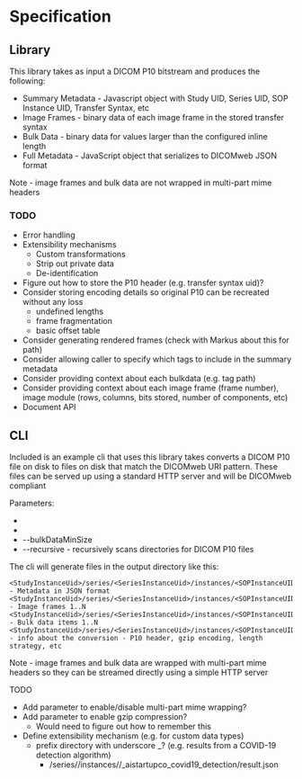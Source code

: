 # Specification

## Library

This library takes as input a DICOM P10 bitstream and produces the following:
* Summary Metadata - Javascript object with Study UID, Series UID, SOP Instance UID, Transfer Syntax, etc
* Image Frames - binary data of each image frame in the stored transfer syntax 
* Bulk Data - binary data for values larger than the configured inline length
* Full Metadata - JavaScript object that serializes to DICOMweb JSON format

Note - image frames and bulk data are not wrapped in multi-part mime headers

### TODO

* Error handling
* Extensibility mechanisms
  * Custom transformations
  * Strip out private data
  * De-identification
* Figure out how to store the P10 header (e.g. transfer syntax uid)?
* Consider storing encoding details so original P10 can be recreated without any loss
  * undefined lengths
  * frame fragmentation
  * basic offset table
* Consider generating rendered frames (check with Markus about this for path)
* Consider allowing caller to specify which tags to include in the summary metadata
* Consider providing context about each bulkdata (e.g. tag path)
* Consider providing context about each image frame (frame number), image module (rows, columns, bits stored, number of components, etc)
* Document API

## CLI

Included is an example cli that uses this library takes converts a DICOM P10 file on disk to files on disk that match
the DICOMweb URI pattern.  These files can be served up using a standard HTTP server and will be DICOMweb compliant

Parameters:
* <path to DICOM P10 file or directory of DICOM P10 files>
* <path to store DICOMweb format>
* --bulkDataMinSize <size of attributes to generate as bulk data>
* --recursive - recursively scans directories for DICOM P10 files

The cli will generate files in the output directory like this:

```
<StudyInstanceUid>/series/<SeriesInstanceUid>/instances/<SOPInstanceUID>/metadata - Metadata in JSON format
<StudyInstanceUid>/series/<SeriesInstanceUid>/instances/<SOPInstanceUID>/frames/ - Image frames 1..N
<StudyInstanceUid>/series/<SeriesInstanceUid>/instances/<SOPInstanceUID>/bulkdata - Bulk data items 1..N
<StudyInstanceUid>/series/<SeriesInstanceUid>/instances/<SOPInstanceUID>/info - info about the conversion - P10 header, gzip encoding, length strategy, etc
```

Note - image frames and bulk data are wrapped with multi-part mime headers so they can be streamed directly using a simple HTTP server

TODO
* Add parameter to enable/disable multi-part mime wrapping?
* Add parameter to enable gzip compression?
  * Would need to figure out how to remember this
* Define extensibility mechanism (e.g. for custom data types)
  * prefix directory with underscore _? (e.g. results from a COVID-19 detection algorithm)
    * <StudyInstanceUid>/series/<SeriesInstanceUid>/instances/<SOPInstanceUID>/_aistartupco_covid19_detection/result.json